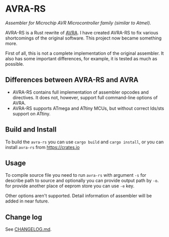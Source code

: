 # AVRA-RS

*Assembler for Microchip AVR Microcontroller family (similar to Atmel).*

AVRA-RS is a Rust rewrite of [AVRA](https://github.com/hsoft/avra). I have created AVRA-RS to fix
various shortcomings of the original software. This project now became something more.

First of all, this is not a complete implementation of the original assembler. It also has some
important differences, for example, it is tested as much as possible.


## Differences between AVRA-RS and AVRA

* AVRA-RS contains full implementation of assembler opcodes and directives. It does not, however,
  support full command-line options of AVRA.
* AVRA-RS supports ATmega and ATtiny MCUs, but without correct lds/sts support on ATtiny.

## Build and Install

To build the `avra-rs` you can use `cargo build` and `cargo install`, or you can install
`avra-rs` from https://crates.io

## Usage

To compile source file you need to run `avra-rs` with argument `-s` for describe path to
source and optionally you can provide output path by `-o`. for provide another place of
eeprom store you can use `-e` key.

Other options aren't supported.
Detail information of assembler will be added in near future.

## Change log

See [CHANGELOG.md](CHANGELOG.md).